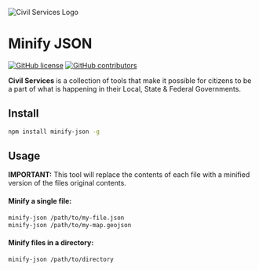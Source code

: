 ![Civil Services Logo](https://cdn.civil.services/common/github-logo.png "Civil Services Logo")

Minify JSON
===

 [![GitHub license](https://img.shields.io/badge/license-MIT-blue.svg?style=flat)](https://raw.githubusercontent.com/CivilServiceUSA/minify-json/master/LICENSE) [![GitHub contributors](https://img.shields.io/github/contributors/CivilServiceUSA/minify-json.svg)](https://github.com/CivilServiceUSA/minify-json/graphs/contributors)

__Civil Services__ is a collection of tools that make it possible for citizens to be a part of what is happening in their Local, State & Federal Governments.


Install
---

```bash
npm install minify-json -g
```

Usage
---

__IMPORTANT:__  This tool will replace the contents of each file with a minified version of the files original contents.

#### Minify a single file:

```bash
minify-json /path/to/my-file.json
minify-json /path/to/my-map.geojson
```

#### Minify files in a directory:

```bash
minify-json /path/to/directory
```